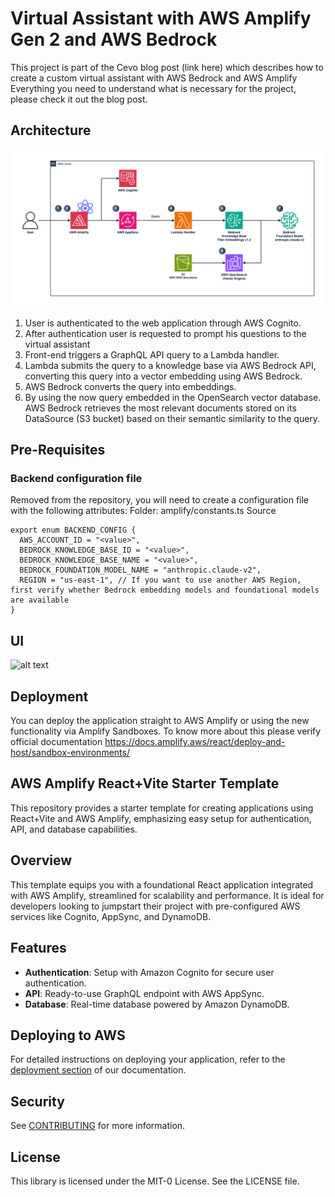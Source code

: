 # Virtual Assistant with AWS Amplify Gen 2 and AWS Bedrock
This project is part of the Cevo blog post (link here) which describes how to create a custom virtual assistant with AWS Bedrock and AWS Amplify
Everything you need to understand what is necessary for the project, please check it out the blog post.

## Architecture
![alt text](src/assets/architecture-diagram.png)

1. User is authenticated to the web application through AWS Cognito. 
2. After authentication user is requested to prompt his questions to the virtual assistant 
3. Front-end triggers a GraphQL API query to a Lambda handler. 
4. Lambda submits the query to a knowledge base via AWS Bedrock API, converting this query into a vector embedding using AWS Bedrock. 
5. AWS Bedrock converts the query into embeddings. 
6. By using the now query embedded in the OpenSearch vector database. AWS Bedrock retrieves the most relevant documents stored on its DataSource (S3 bucket) based on their semantic similarity to the query. 

## Pre-Requisites
### Backend configuration file
Removed from the repository, you will need to create a configuration file with the following attributes:
Folder: amplify/constants.ts
Source
```
export enum BACKEND_CONFIG {
  AWS_ACCOUNT_ID = "<value>",
  BEDROCK_KNOWLEDGE_BASE_ID = "<value>",
  BEDROCK_KNOWLEDGE_BASE_NAME = "<value>",
  BEDROCK_FOUNDATION_MODEL_NAME = "anthropic.claude-v2",
  REGION = "us-east-1", // If you want to use another AWS Region, first verify whether Bedrock embedding models and foundational models are available
}

```

## UI
![alt text](<Screenshot 2024-07-31 at 1.30.32 pm.png>)


## Deployment
You can deploy the application straight to AWS Amplify or using the new functionality via Amplify Sandboxes. 
To know more about this please verify official documentation
https://docs.amplify.aws/react/deploy-and-host/sandbox-environments/



## AWS Amplify React+Vite Starter Template

This repository provides a starter template for creating applications using React+Vite and AWS Amplify, emphasizing easy setup for authentication, API, and database capabilities.

## Overview

This template equips you with a foundational React application integrated with AWS Amplify, streamlined for scalability and performance. It is ideal for developers looking to jumpstart their project with pre-configured AWS services like Cognito, AppSync, and DynamoDB.

## Features

- **Authentication**: Setup with Amazon Cognito for secure user authentication.
- **API**: Ready-to-use GraphQL endpoint with AWS AppSync.
- **Database**: Real-time database powered by Amazon DynamoDB.

## Deploying to AWS

For detailed instructions on deploying your application, refer to the [deployment section](https://docs.amplify.aws/react/start/quickstart/#deploy-a-fullstack-app-to-aws) of our documentation.

## Security

See [CONTRIBUTING](CONTRIBUTING.md#security-issue-notifications) for more information.

## License

This library is licensed under the MIT-0 License. See the LICENSE file.